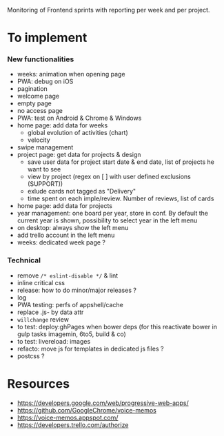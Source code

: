 Monitoring of Frontend sprints with reporting per week and per project.

# To implement
### New functionalities
- weeks: animation when opening page
- PWA: debug on iOS
- pagination
- welcome page
- empty page
- no access page
- PWA: test on Android & Chrome & Windows
- home page: add data for weeks
    - global evolution of activities (chart)
    - velocity
- swipe management
- project page: get data for projects & design
    - save user data for project start date & end date, list of projects he want to see
    - view by project (regex on [ ] with user defined exclusions (SUPPORT))
    - exlude cards not tagged as "Delivery"
    - time spent on each imple/review. Number of reviews, list of cards
- home page: add data for projects
- year management: one board per year, store in conf. By default the current year is shown, possibility to select year in the left menu
- on desktop: always show the left menu
- add trello account in the left menu
- weeks: dedicated week page ?

### Technical
- remove `/* eslint-disable */` & lint
- inline critical css
- release: how to do minor/major releases ?
- log
- PWA testing: perfs of appshell/cache
- replace .js- by data attr
- `willchange` review
- to test: deploy:ghPages when bower deps (for this reactivate bower in gulp tasks imagemin, 6to5, build & co)
- to test: livereload: images
- refacto: move js for templates in dedicated js files ?
- postcss ?


# Resources
- https://developers.google.com/web/progressive-web-apps/
- https://github.com/GoogleChrome/voice-memos
- https://voice-memos.appspot.com/
- https://developers.trello.com/authorize
